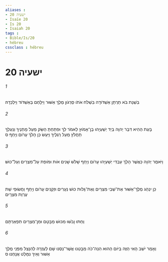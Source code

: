 ```yaml
---
aliases : 
- ישעיה 20
- Isaïe 20
- Is 20
- Isaiah 20
tags : 
- Bible/Is/20
- hébreu
cssclass : hébreu
---
```


# ישעיה 20

###### 1
בִּשְׁנַת בֹּא תַרְתָּן אַשְׁדֹּודָה בִּשְׁלֹח אֹתֹו סַרְגֹון מֶלֶךְ אַשּׁוּר וַיִּלָּחֶם בְּאַשְׁדֹּוד וַיִּלְכְּדָהּ׃
###### 2
בָּעֵת הַהִיא דִּבֶּר יְהוָה בְּיַד יְשַׁעְיָהוּ בֶן־אָמֹוץ לֵאמֹר לֵךְ וּפִתַּחְתָּ הַשַּׂק מֵעַל מָתְנֶיךָ וְנַעַלְךָ תַחֲלֹץ מֵעַל רַגְלֶיךָ וַיַּעַשׂ כֵּן הָלֹךְ עָרֹום וְיָחֵף׃ ס
###### 3
וַיֹּאמֶר יְהוָה כַּאֲשֶׁר הָלַךְ עַבְדִּי יְשַׁעְיָהוּ עָרֹום וְיָחֵף שָׁלֹשׁ שָׁנִים אֹות וּמֹופֵת עַל־מִצְרַיִם וְעַל־כּוּשׁ׃
###### 4
כֵּן יִנְהַג מֶלֶךְ־אַשּׁוּר אֶת־שְׁבִי מִצְרַיִם וְאֶת־גָּלוּת כּוּשׁ נְעָרִים וּזְקֵנִים עָרֹום וְיָחֵף וַחֲשׂוּפַי שֵׁת עֶרְוַת מִצְרָיִם׃
###### 5
וְחַתּוּ וָבֹשׁוּ מִכּוּשׁ מַבָּטָם וּמִן־מִצְרַיִם תִּפְאַרְתָּם׃
###### 6
וְאָמַר יֹשֵׁב הָאִי הַזֶּה בַּיֹּום הַהוּא הִנֵּה־כֹה מַבָּטֵנוּ אֲשֶׁר־נַסְנוּ שָׁם לְעֶזְרָה לְהִנָּצֵל מִפְּנֵי מֶלֶךְ אַשּׁוּר וְאֵיךְ נִמָּלֵט אֲנָחְנוּ׃ ס
